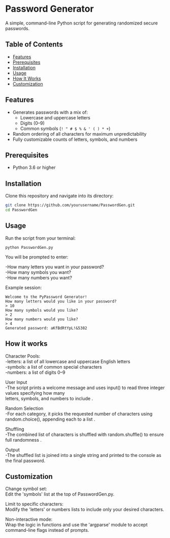 # Password Generator

A simple, command-line Python script for generating randomized secure passwords.

## Table of Contents

- [Features](#features)  
- [Prerequisites](#prerequisites)  
- [Installation](#installation)  
- [Usage](#usage)  
- [How It Works](#how-it-works)  
- [Customization](#customization)  

## Features

- Generates passwords with a mix of:
  - Lowercase and uppercase letters  
  - Digits (0–9)  
  - Common symbols (`! " # $ % & ' ( ) * +`)  
- Random ordering of all characters for maximum unpredictability  
- Fully customizable counts of letters, symbols, and numbers 

## Prerequisites

- Python 3.6 or higher

## Installation

Clone this repository and navigate into its directory:

```bash
git clone https://github.com/yourusername/PasswordGen.git
cd PasswordGen
```
## Usage

Run the script from your terminal:

```
python PasswordGen.py
```
You will be prompted to enter:

-How many letters you want in your password?  
-How many symbols you want?  
-How many numbers you want?  

Example session:
```
Welcome to the PyPassword Generator!
How many letters would you like in your password?
> 10
How many symbols would you like?
> 2
How many numbers would you like?
> 4
Generated password: aKfBdRtYpL!&5382
```
## How it works

Character Pools:  
-letters: a list of all lowercase and uppercase English letters  
-symbols: a list of common special characters  
-numbers: a list of digits 0–9  

User Input  
-The script prints a welcome message and uses input() to read three integer values specifying how many  
letters, symbols, and numbers to include .

Random Selection  
-For each category, it picks the requested number of characters using random.choice(), appending each to a list .  

Shuffling  
-The combined list of characters is shuffled with random.shuffle() to ensure full randomness .  

Output  
-The shuffled list is joined into a single string and printed to the console as the final password.   

## Customization

Change symbol set:  
Edit the 'symbols' list at the top of PasswordGen.py.  

Limit to specific characters:  
Modify the 'letters' or numbers lists to include only your desired characters.  

Non-interactive mode:  
Wrap the logic in functions and use the 'argparse' module to accept command-line flags instead of prompts.  

